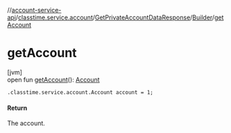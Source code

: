//[account-service-api](../../../../index.md)/[classtime.service.account](../../index.md)/[GetPrivateAccountDataResponse](../index.md)/[Builder](index.md)/[getAccount](get-account.md)

# getAccount

[jvm]\
open fun [getAccount](get-account.md)(): [Account](../../-account/index.md)

`.classtime.service.account.Account account = 1;`

#### Return

The account.
